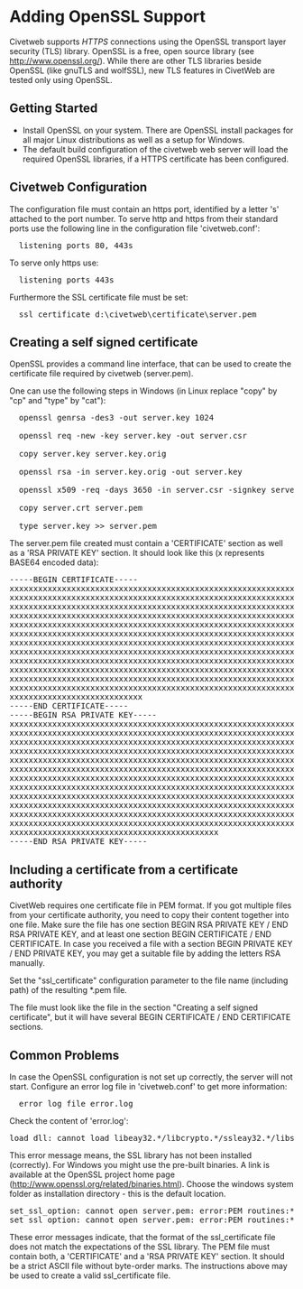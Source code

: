 Adding OpenSSL Support
=====

Civetweb supports *HTTPS* connections using the OpenSSL transport layer
security (TLS) library. OpenSSL is a free, open source library (see
http://www.openssl.org/). While there are other TLS libraries beside OpenSSL (like gnuTLS and wolfSSL), new TLS features in CivetWeb are tested only using OpenSSL.


Getting Started
----

- Install OpenSSL on your system. There are OpenSSL install packages for all
  major Linux distributions as well as a setup for Windows.
- The default build configuration of the civetweb web server will load the
  required OpenSSL libraries, if a HTTPS certificate has been configured.


Civetweb Configuration
----

The configuration file must contain an https port, identified by a letter 's'
attached to the port number.
To serve http and https from their standard ports use the following line in
the configuration file 'civetweb.conf':
<pre>
  listening_ports 80, 443s
</pre>
To serve only https use:
<pre>
  listening_ports 443s
</pre>

Furthermore the SSL certificate file must be set:
<pre>
  ssl_certificate d:\civetweb\certificate\server.pem
</pre>


Creating a self signed certificate
----

OpenSSL provides a command line interface, that can be used to create the
certificate file required by civetweb (server.pem).

One can use the following steps in Windows (in Linux replace "copy" by "cp"
and "type" by "cat"):

<pre>
  openssl genrsa -des3 -out server.key 1024

  openssl req -new -key server.key -out server.csr

  copy server.key server.key.orig

  openssl rsa -in server.key.orig -out server.key

  openssl x509 -req -days 3650 -in server.csr -signkey server.key -out server.crt

  copy server.crt server.pem

  type server.key >> server.pem
</pre>

The server.pem file created must contain a 'CERTIFICATE' section as well as a
'RSA PRIVATE KEY' section. It should look like this (x represents BASE64
encoded data):

<pre>
-----BEGIN CERTIFICATE-----
xxxxxxxxxxxxxxxxxxxxxxxxxxxxxxxxxxxxxxxxxxxxxxxxxxxxxxxxxxxxxxxx
xxxxxxxxxxxxxxxxxxxxxxxxxxxxxxxxxxxxxxxxxxxxxxxxxxxxxxxxxxxxxxxx
xxxxxxxxxxxxxxxxxxxxxxxxxxxxxxxxxxxxxxxxxxxxxxxxxxxxxxxxxxxxxxxx
xxxxxxxxxxxxxxxxxxxxxxxxxxxxxxxxxxxxxxxxxxxxxxxxxxxxxxxxxxxxxxxx
xxxxxxxxxxxxxxxxxxxxxxxxxxxxxxxxxxxxxxxxxxxxxxxxxxxxxxxxxxxxxxxx
xxxxxxxxxxxxxxxxxxxxxxxxxxxxxxxxxxxxxxxxxxxxxxxxxxxxxxxxxxxxxxxx
xxxxxxxxxxxxxxxxxxxxxxxxxxxxxxxxxxxxxxxxxxxxxxxxxxxxxxxxxxxxxxxx
xxxxxxxxxxxxxxxxxxxxxxxxxxxxxxxxxxxxxxxxxxxxxxxxxxxxxxxxxxxxxxxx
xxxxxxxxxxxxxxxxxxxxxxxxxxxxxxxxxxxxxxxxxxxxxxxxxxxxxxxxxxxxxxxx
xxxxxxxxxxxxxxxxxxxxxxxxxxxxxxxxxxxxxxxxxxxxxxxxxxxxxxxxxxxxxxxx
xxxxxxxxxxxxxxxxxxxxxxxxxxxxxxxxxxxxxxxxxxxxxxxxxxxxxxxxxxxxxxxx
xxxxxxxxxxxxxxxxxxxxxxxxxxxxxxxxxxxxxxxxxxxxxxxxxxxxxxxxxxxxxxxx
xxxxxxxxxxxxxxxxxxxxxxxxxxxx
-----END CERTIFICATE-----
-----BEGIN RSA PRIVATE KEY-----
xxxxxxxxxxxxxxxxxxxxxxxxxxxxxxxxxxxxxxxxxxxxxxxxxxxxxxxxxxxxxxxx
xxxxxxxxxxxxxxxxxxxxxxxxxxxxxxxxxxxxxxxxxxxxxxxxxxxxxxxxxxxxxxxx
xxxxxxxxxxxxxxxxxxxxxxxxxxxxxxxxxxxxxxxxxxxxxxxxxxxxxxxxxxxxxxxx
xxxxxxxxxxxxxxxxxxxxxxxxxxxxxxxxxxxxxxxxxxxxxxxxxxxxxxxxxxxxxxxx
xxxxxxxxxxxxxxxxxxxxxxxxxxxxxxxxxxxxxxxxxxxxxxxxxxxxxxxxxxxxxxxx
xxxxxxxxxxxxxxxxxxxxxxxxxxxxxxxxxxxxxxxxxxxxxxxxxxxxxxxxxxxxxxxx
xxxxxxxxxxxxxxxxxxxxxxxxxxxxxxxxxxxxxxxxxxxxxxxxxxxxxxxxxxxxxxxx
xxxxxxxxxxxxxxxxxxxxxxxxxxxxxxxxxxxxxxxxxxxxxxxxxxxxxxxxxxxxxxxx
xxxxxxxxxxxxxxxxxxxxxxxxxxxxxxxxxxxxxxxxxxxxxxxxxxxxxxxxxxxxxxxx
xxxxxxxxxxxxxxxxxxxxxxxxxxxxxxxxxxxxxxxxxxxxxxxxxxxxxxxxxxxxxxxx
xxxxxxxxxxxxxxxxxxxxxxxxxxxxxxxxxxxxxxxxxxxxxxxxxxxxxxxxxxxxxxxx
xxxxxxxxxxxxxxxxxxxxxxxxxxxxxxxxxxxxxxxxxxxxxxxxxxxxxxxxxxxxxxxx
xxxxxxxxxxxxxxxxxxxxxxxxxxxxxxxxxxxxxxxxxxxx
-----END RSA PRIVATE KEY-----
</pre>


Including a certificate from a certificate authority
----

CivetWeb requires one certificate file in PEM format.
If you got multiple files from your certificate authority,
you need to copy their content together into one file.
Make sure the file has one section BEGIN RSA PRIVATE KEY /
END RSA PRIVATE KEY, and at least one section
BEGIN CERTIFICATE / END CERTIFICATE.
In case you received a file with a section
BEGIN PRIVATE KEY / END PRIVATE KEY,
you may get a suitable file by adding the letters RSA manually.

Set the "ssl_certificate" configuration parameter to the
file name (including path) of the resulting *.pem file.

The file must look like the file in the section
"Creating a self signed certificate", but it will have several
BEGIN CERTIFICATE / END CERTIFICATE sections.


Common Problems
----

In case the OpenSSL configuration is not set up correctly, the server will not
start. Configure an error log file in 'civetweb.conf' to get more information:
<pre>
  error_log_file error.log
</pre>

Check the content of 'error.log':

<pre>
load_dll: cannot load libeay32.*/libcrypto.*/ssleay32.*/libssl.*
</pre>
This error message means, the SSL library has not been installed (correctly).
For Windows you might use the pre-built binaries. A link is available at the
OpenSSL project home page (http://www.openssl.org/related/binaries.html).
Choose the windows system folder as installation directory - this is the
default location.

<pre>
set_ssl_option: cannot open server.pem: error:PEM routines:*:PEM_read_bio:no start line
set_ssl_option: cannot open server.pem: error:PEM routines:*:PEM_read_bio:bad end line
</pre>
These error messages indicate, that the format of the ssl_certificate file does
not match the expectations of the SSL library. The PEM file must contain both,
a 'CERTIFICATE' and a 'RSA PRIVATE KEY' section. It should be a strict ASCII
file without byte-order marks.
The instructions above may be used to create a valid ssl_certificate file.


